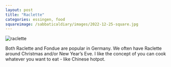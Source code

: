 ```yaml
---
layout: post
title: "Raclette"
categories: essingen, food
squareimage: /sabbaticaldiary/images/2022-12-25-square.jpg
---
```

<img src="/sabbaticaldiary/images/2022-12-25.jpg" alt="raclette" class="center">

Both Raclette and Fondue are popular in Germany. We often have Raclette around Christmas and/or New Year’s Eve. I like the concept of you can cook whatever you want to eat - like Chinese hotpot.